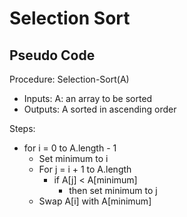 # Selection Sort

## Pseudo Code

Procedure: Selection-Sort(A)

- Inputs: A: an array to be sorted
- Outputs: A sorted in ascending order

Steps:

- for i = 0 to A.length - 1
	- Set minimum to i
	- For j = i + 1 to A.length
		- if A[j] < A[minimum]
			- then set minimum to j
	- Swap A[i] with A[minimum]